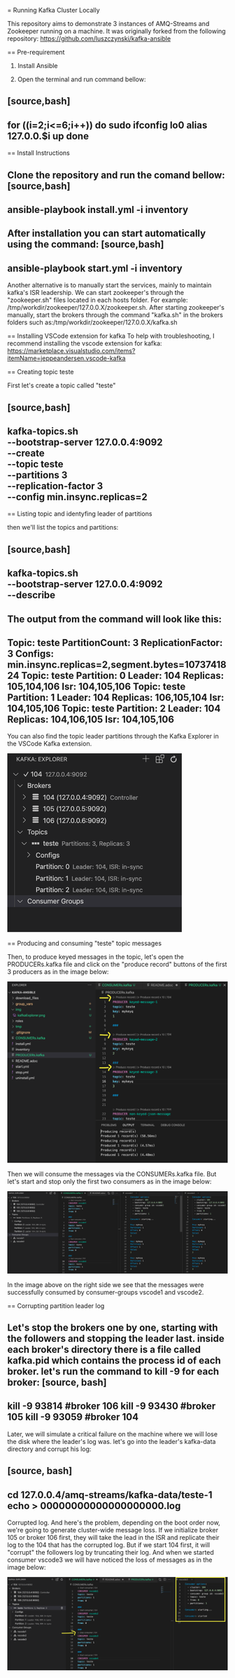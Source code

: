= Running Kafka Cluster Locally

This repository aims to demonstrate 3 instances of AMQ-Streams and Zookeeper running on a machine. It was originally forked from the following repository:
https://github.com/luszczynski/kafka-ansible


== Pre-requirement

1. Install Ansible

2. Open the terminal and run command bellow:

[source,bash]
----
for ((i=2;i<=6;i++))
do
    sudo ifconfig lo0 alias 127.0.0.$i up
done
----

== Install Instructions

Clone the repository and run the comand bellow:
[source,bash]
----
ansible-playbook install.yml -i inventory  
----

After installation you can start automatically using the command:
[source,bash]
----
ansible-playbook start.yml -i inventory  
----
Another alternative is to manually start the services, mainly to maintain kafka's ISR leadership. We can start zookeeper's through the "zookeeper.sh" files located in each hosts folder. For example: <Repository folder>/tmp/workdir/zookeeper/127.0.0.X/zookeeper.sh.
After starting zookeeper's manually, start the brokers through the command "kafka.sh" in the brokers folders such as:<Repository folder>/tmp/workdir/zookeeper/127.0.0.X/kafka.sh

== Installing VSCode extension for kafka
To help with troubleshooting, I recommend installing the vscode extension for kafka: 
<https://marketplace.visualstudio.com/items?itemName=jeppeandersen.vscode-kafka>

== Creating topic teste

First let's create a topic called "teste"

[source,bash]
----
kafka-topics.sh \
    --bootstrap-server 127.0.0.4:9092 \
    --create \
    --topic teste \
    --partitions 3 \
    --replication-factor 3 \
    --config min.insync.replicas=2
----
 
== Listing topic and identyfing leader of partitions 

then we'll list the topics and partitions:

[source,bash]
----
kafka-topics.sh \
    --bootstrap-server 127.0.0.4:9092 \
    --describe
----
The output from the command will look like this:
----
Topic: teste    PartitionCount: 3       ReplicationFactor: 3    Configs: min.insync.replicas=2,segment.bytes=1073741824
        Topic: teste    Partition: 0    Leader: 104     Replicas: 105,104,106   Isr: 104,105,106
        Topic: teste    Partition: 1    Leader: 104     Replicas: 106,105,104   Isr: 104,105,106
        Topic: teste    Partition: 2    Leader: 104     Replicas: 104,106,105   Isr: 104,105,106
----
You can also find the topic leader partitions through the Kafka Explorer in the VSCode Kafka extension.

![kafkaexplorer](https://github.com/osvaldormelo/kafka-ansible/blob/master/img/kafkaExplorer.png?Raw=true)

== Producing and consuming "teste" topic messages

Then, to produce keyed messages in the topic, let's open the PRODUCERs.kafka file and click on the "produce record" buttons of the first 3 producers as in the image below:

![producing](https://github.com/osvaldormelo/kafka-ansible/blob/master/img/Producing.png?Raw=true)

Then we will consume the messages via the CONSUMERs.kafka file. But let's start and stop only the first two consumers as in the image below:

![consuming](https://github.com/osvaldormelo/kafka-ansible/blob/master/img/Consuming.png?Raw=true)

In the image above on the right side we see that the messages were successfully consumed by consumer-groups vscode1 and vscode2.

== Corrupting partition leader log

Let's stop the brokers one by one, starting with the followers and stopping the leader last. inside each broker's directory there is a file called kafka.pid which contains the process id of each broker. let's run the command to kill -9 <process id> for each broker:
[source, bash]
----
kill -9 93814 #broker 106
kill -9 93430 #broker 105
kill -9 93059 #broker 104
----

Later, we will simulate a critical failure on the machine where we will lose the disk where the leader's log was. let's go into the leader's kafka-data directory and corrupt his log:

[source, bash]
----
cd 127.0.0.4/amq-streams/kafka-data/teste-1
echo > 00000000000000000000.log 
----

Corrupted log. And here's the problem, depending on the boot order now, we're going to generate cluster-wide message loss. If we initialize broker 105 or broker 106 first, they will take the lead in the ISR and replicate their log to the 104 that has the corrupted log.
But if we start 104 first, it will "corrupt" the followers log by truncating their log. And when we started consumer vscode3 we will have noticed the loss of messages as in the image below: 

![corrupted](https://github.com/osvaldormelo/kafka-ansible/blob/master/img/LogCorrupted.png?Raw=true)
